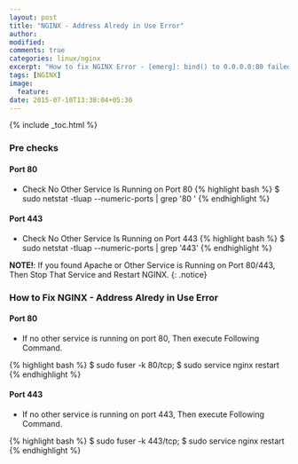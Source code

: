 ```yaml
---
layout: post
title: "NGINX - Address Alredy in Use Error"
author:
modified:
comments: true
categories: linux/nginx
excerpt: "How to fix NGINX Error - [emerg]: bind() to 0.0.0.0:80 failed (98: Address already in use)"
tags: [NGINX]
image:
  feature:
date: 2015-07-10T13:38:04+05:30
---
```


{% include _toc.html %}

### Pre checks

#### Port 80
* Check No Other Service Is Running on Port 80
{% highlight bash %}
$ sudo netstat -tluap --numeric-ports | grep '80 '
{% endhighlight %}

#### Port 443
* Check No Other Service Is Running on Port 443
{% highlight bash %}
$ sudo netstat -tluap --numeric-ports | grep '443'
{% endhighlight %}


**NOTE!**: If you found Apache or Other Service is Running on Port 80/443, Then Stop That Service and Restart NGINX.
{: .notice}

### How to Fix NGINX - Address Alredy in Use Error

#### Port 80
* If no other service is running on port 80, Then execute Following Command.

{% highlight bash %}
$ sudo fuser -k 80/tcp;
$ sudo service nginx restart
{% endhighlight %}

#### Port 443
* If no other service is running on port 443, Then execute Following Command.

{% highlight bash %}
$ sudo fuser -k 443/tcp;
$ sudo service nginx restart
{% endhighlight %}
